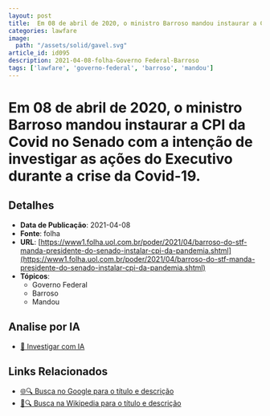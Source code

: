 ```yaml
---
layout: post
title:  Em 08 de abril de 2020, o ministro Barroso mandou instaurar a CPI da Covid no Senado com a intenção de investigar as ações do Executivo durante a crise da Covid-19.
categories: lawfare
image: 
  path: "/assets/solid/gavel.svg"
article_id: id095
description: 2021-04-08-folha-Governo Federal-Barroso
tags: ['lawfare', 'governo-federal', 'barroso', 'mandou']
---
```


# Em 08 de abril de 2020, o ministro Barroso mandou instaurar a CPI da Covid no Senado com a intenção de investigar as ações do Executivo durante a crise da Covid-19.

## Detalhes
- **Data de Publicação**: 2021-04-08
- **Fonte**: folha
- **URL**: [https://www1.folha.uol.com.br/poder/2021/04/barroso-do-stf-manda-presidente-do-senado-instalar-cpi-da-pandemia.shtml](https://www1.folha.uol.com.br/poder/2021/04/barroso-do-stf-manda-presidente-do-senado-instalar-cpi-da-pandemia.shtml)
- **Tópicos**:
  - Governo Federal
  - Barroso
  - Mandou

## Analise por IA
- [🤖 Investigar com IA](https://www.perplexity.ai/search?q=%22not%C3%ADcia%20artigo%20Brasil%22%20Em%2008%20de%20abril%20de%202020%2C%20o%20ministro%20Barroso%20mandou%20instaurar%20a%20CPI%20da%20Covid%20no%20Senado%20com%20a%20inten%C3%A7%C3%A3o%20de%20investigar%20as%20a%C3%A7%C3%B5es%20do%20Executivo%20durante%20a%20crise%20da%20Covid-19.%20folha%202021-04-08)

## Links Relacionados
- [🌐🔍 Busca no Google para o título e descrição](https://www.google.com/search?q=%22not%C3%ADcia%20artigo%20Brasil%22%20Em%2008%20de%20abril%20de%202020%2C%20o%20ministro%20Barroso%20mandou%20instaurar%20a%20CPI%20da%20Covid%20no%20Senado%20com%20a%20inten%C3%A7%C3%A3o%20de%20investigar%20as%20a%C3%A7%C3%B5es%20do%20Executivo%20durante%20a%20crise%20da%20Covid-19.%20folha%202021-04-08)
- [📖🔍 Busca na Wikipedia para o título e descrição](https://pt.wikipedia.org/w/index.php?search=%22not%C3%ADcia%20artigo%20Brasil%22%20Em%2008%20de%20abril%20de%202020%2C%20o%20ministro%20Barroso%20mandou%20instaurar%20a%20CPI%20da%20Covid%20no%20Senado%20com%20a%20inten%C3%A7%C3%A3o%20de%20investigar%20as%20a%C3%A7%C3%B5es%20do%20Executivo%20durante%20a%20crise%20da%20Covid-19.%20folha%202021-04-08)


